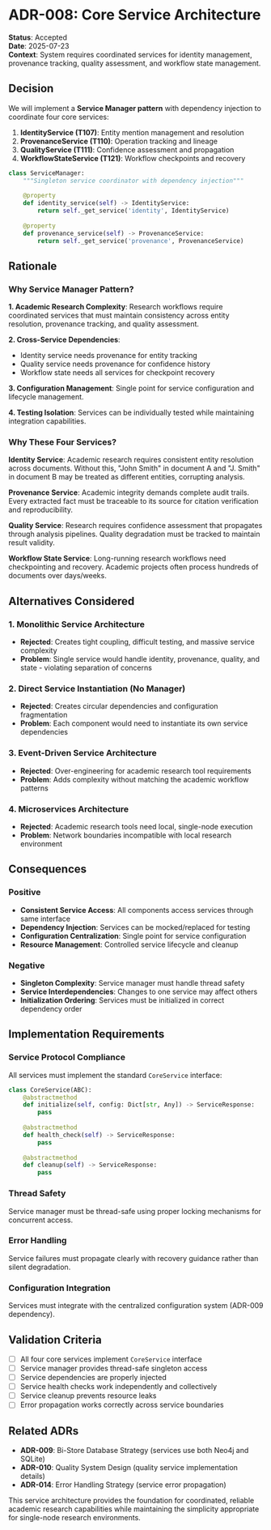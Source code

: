 # ADR-008: Core Service Architecture

**Status**: Accepted  
**Date**: 2025-07-23  
**Context**: System requires coordinated services for identity management, provenance tracking, quality assessment, and workflow state management.

## Decision

We will implement a **Service Manager pattern** with dependency injection to coordinate four core services:

1. **IdentityService (T107)**: Entity mention management and resolution
2. **ProvenanceService (T110)**: Operation tracking and lineage  
3. **QualityService (T111)**: Confidence assessment and propagation
4. **WorkflowStateService (T121)**: Workflow checkpoints and recovery

```python
class ServiceManager:
    """Singleton service coordinator with dependency injection"""
    
    @property
    def identity_service(self) -> IdentityService:
        return self._get_service('identity', IdentityService)
    
    @property
    def provenance_service(self) -> ProvenanceService:
        return self._get_service('provenance', ProvenanceService)
```

## Rationale

### **Why Service Manager Pattern?**

**1. Academic Research Complexity**: Research workflows require coordinated services that must maintain consistency across entity resolution, provenance tracking, and quality assessment.

**2. Cross-Service Dependencies**: 
- Identity service needs provenance for entity tracking
- Quality service needs provenance for confidence history
- Workflow state needs all services for checkpoint recovery

**3. Configuration Management**: Single point for service configuration and lifecycle management.

**4. Testing Isolation**: Services can be individually tested while maintaining integration capabilities.

### **Why These Four Services?**

**Identity Service**: Academic research requires consistent entity resolution across documents. Without this, "John Smith" in document A and "J. Smith" in document B may be treated as different entities, corrupting analysis.

**Provenance Service**: Academic integrity demands complete audit trails. Every extracted fact must be traceable to its source for citation verification and reproducibility.

**Quality Service**: Research requires confidence assessment that propagates through analysis pipelines. Quality degradation must be tracked to maintain result validity.

**Workflow State Service**: Long-running research workflows need checkpointing and recovery. Academic projects often process hundreds of documents over days/weeks.

## Alternatives Considered

### **1. Monolithic Service Architecture**
- **Rejected**: Creates tight coupling, difficult testing, and massive service complexity
- **Problem**: Single service would handle identity, provenance, quality, and state - violating separation of concerns

### **2. Direct Service Instantiation (No Manager)**
- **Rejected**: Creates circular dependencies and configuration fragmentation
- **Problem**: Each component would need to instantiate its own service dependencies

### **3. Event-Driven Service Architecture**
- **Rejected**: Over-engineering for academic research tool requirements
- **Problem**: Adds complexity without matching the academic workflow patterns

### **4. Microservices Architecture**
- **Rejected**: Academic research tools need local, single-node execution
- **Problem**: Network boundaries incompatible with local research environment

## Consequences

### **Positive**
- **Consistent Service Access**: All components access services through same interface
- **Dependency Injection**: Services can be mocked/replaced for testing
- **Configuration Centralization**: Single point for service configuration
- **Resource Management**: Controlled service lifecycle and cleanup

### **Negative**
- **Singleton Complexity**: Service manager must handle thread safety
- **Service Interdependencies**: Changes to one service may affect others
- **Initialization Ordering**: Services must be initialized in correct dependency order

## Implementation Requirements

### **Service Protocol Compliance**
All services must implement the standard `CoreService` interface:

```python
class CoreService(ABC):
    @abstractmethod
    def initialize(self, config: Dict[str, Any]) -> ServiceResponse:
        pass
    
    @abstractmethod
    def health_check(self) -> ServiceResponse:
        pass
    
    @abstractmethod
    def cleanup(self) -> ServiceResponse:
        pass
```

### **Thread Safety**
Service manager must be thread-safe using proper locking mechanisms for concurrent access.

### **Error Handling**
Service failures must propagate clearly with recovery guidance rather than silent degradation.

### **Configuration Integration**
Services must integrate with the centralized configuration system (ADR-009 dependency).

## Validation Criteria

- [ ] All four core services implement `CoreService` interface
- [ ] Service manager provides thread-safe singleton access
- [ ] Service dependencies are properly injected
- [ ] Service health checks work independently and collectively
- [ ] Service cleanup prevents resource leaks
- [ ] Error propagation works correctly across service boundaries

## Related ADRs

- **ADR-009**: Bi-Store Database Strategy (services use both Neo4j and SQLite)
- **ADR-010**: Quality System Design (quality service implementation details)
- **ADR-014**: Error Handling Strategy (service error propagation)

This service architecture provides the foundation for coordinated, reliable academic research capabilities while maintaining the simplicity appropriate for single-node research environments.